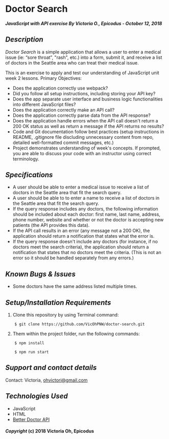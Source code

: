 # Doctor Search

##### JavaScript with API exercise By Victoria O., Epicodus - October 12, 2018

## *Description*
_Doctor Search_ is a simple application that allows a user to enter a medical issue (ie: “sore throat”, "rash", etc.) into a form, submit it, and receive a list of doctors in the Seattle area who can treat their medical issue.

This is an exercise to apply and test our understanding of JavaScript unit week 2 lessons. Primary Objectives:
* Does the application correctly use webpack?
* Did you follow all setup instructions, including storing your API key?
* Does the app separate user interface and business logic functionalities into different JavaScript files?
* Does the application correctly make an API call?
* Does the application correctly parse data from the API response?
* Does the application handle errors when the API call doesn't return a 200 OK status as well as return a message if the API returns no results?
* Code and Git documentation follow best practices (setup instructions in README, .gitignore file discluding unnecessary content from repo, detailed well-formatted commit messages, etc.)
* Project demonstrates understanding of week's concepts. If prompted, you are able to discuss your code with an instructor using correct terminology.

## *Specifications*
* A user should be able to enter a medical issue to receive a list of doctors in the Seattle area that fit the search query.
* A user should be able to to enter a name to receive a list of doctors in the Seattle area that fit the search query.
* If the query response includes any doctors, the following information should be included about each doctor: first name, last name, address, phone number, website and whether or not the doctor is accepting new patients (the API provides this data).
* If the API call results in an error (any message not a 200 OK), the application should return a notification that states what the error is.
* If the query response doesn't include any doctors (for instance, if no doctors meet the search criteria), the application should return a notification that states that no doctors meet the criteria. (This is not an error so it should be handled separately from any errors.)

## *Known Bugs & Issues*
* Some doctors have the same address listed multiple times.

## *Setup/Installation Requirements*

1. Clone this repository by using Terminal command:
```
    $ git clone https://github.com/VicOhPNW/doctor-search.git
```
2. Them within the project folder, run the following commands:
```
    $ npm install
```
```
    $ npm run start
```

## *Support and contact details*
Contact: Victoria, ohvictori@gmail.com

## *Technologies Used*
* JavaScript
* HTML
* [Better Doctor API](https://developer.betterdoctor.com/)

#### *Copyright* (c) 2018 Victoria Oh, Epicodus
